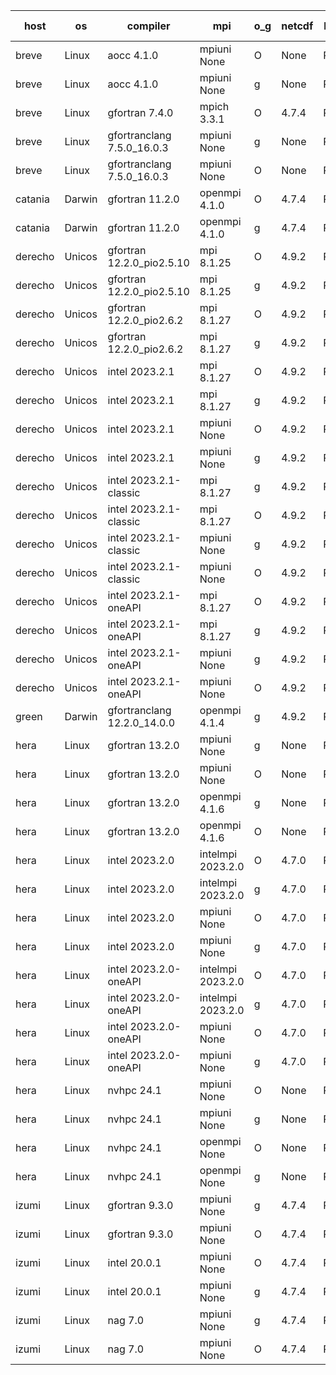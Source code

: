 

| host     | os       | compiler                              | mpi                      | o_g        | netcdf        | build       | u_pass          | u_fail          | s_pass            | s_fail            | e_pass             | e_fail             | nuopc_pass       | nuopc_fail       | artifacts link          |
|----------|----------|---------------------------------------|--------------------------|------------|---------------|-------------|-----------------|-----------------|-------------------|-------------------|--------------------|--------------------|------------------|------------------|-------------------------|
| breve | Linux | aocc 4.1.0 | mpiuni None  | O | None  | PASS | 12415 | 26 | 8 | 0 | 44 | 0 | None | None | <a href="https://github.com/esmf-org/esmf-test-artifacts/tree/0e298de26a1d882db9f02910b74c0324a8df4710/develop/aocc/4.1.0/O/mpiuni/None" target="_blank">0e298de</a> | 
| breve | Linux | aocc 4.1.0 | mpiuni None  | g | None  | PASS | 12415 | 26 | 8 | 0 | 44 | 0 | None | None | <a href="https://github.com/esmf-org/esmf-test-artifacts/tree/0dafdb917ff99ce2144605fe8d9e4353571351f9/develop/aocc/4.1.0/g/mpiuni/None" target="_blank">0dafdb9</a> | 
| breve | Linux | gfortran 7.4.0 | mpich 3.3.1  | O | 4.7.4  | PASS | 14109 | 0 | 49 | 0 | 81 | 0 | 51 | 0 | <a href="https://github.com/esmf-org/esmf-test-artifacts/tree/ff65abe06e28252026b2affd963857e03dc7850b/develop/gfortran/7.4.0/O/mpich/3.3.1" target="_blank">ff65abe</a> | 
| breve | Linux | gfortranclang 7.5.0_16.0.3 | mpiuni None  | g | None  | PASS | 12441 | 0 | 8 | 0 | 44 | 0 | None | None | <a href="https://github.com/esmf-org/esmf-test-artifacts/tree/242fbf95a68a21ad1c05b5daf5fde12793b84b48/develop/gfortranclang/7.5.0_16.0.3/g/mpiuni/None" target="_blank">242fbf9</a> | 
| breve | Linux | gfortranclang 7.5.0_16.0.3 | mpiuni None  | O | None  | PASS | 12441 | 0 | 8 | 0 | 44 | 0 | None | None | <a href="https://github.com/esmf-org/esmf-test-artifacts/tree/bd73e84c55dd08e54c862bd2dee681768821fd97/develop/gfortranclang/7.5.0_16.0.3/O/mpiuni/None" target="_blank">bd73e84</a> | 
| catania | Darwin | gfortran 11.2.0 | openmpi 4.1.0  | O | 4.7.4  | PASS | 14106 | 3 | 49 | 0 | 81 | 0 | 51 | 0 | <a href="https://github.com/esmf-org/esmf-test-artifacts/tree/a0602cc4f0e7e73107feee52de2412bd214980fb/develop/gfortran/11.2.0/O/openmpi/4.1.0" target="_blank">a0602cc</a> | 
| catania | Darwin | gfortran 11.2.0 | openmpi 4.1.0  | g | 4.7.4  | PASS | 14106 | 3 | 49 | 0 | 81 | 0 | 51 | 0 | <a href="https://github.com/esmf-org/esmf-test-artifacts/tree/aed64e023cb3e9e814b30f2f10ffe477f1e836f6/develop/gfortran/11.2.0/g/openmpi/4.1.0" target="_blank">aed64e0</a> | 
| derecho | Unicos | gfortran 12.2.0_pio2.5.10 | mpi 8.1.25  | O | 4.9.2  | PASS | 14109 | 0 | 49 | 0 | 81 | 0 | 51 | 0 | <a href="https://github.com/esmf-org/esmf-test-artifacts/tree/eac4a1a2ea2830dc4518ce02b820ea586d6125e4/develop/gfortran/12.2.0_pio2.5.10/O/mpi/8.1.25" target="_blank">eac4a1a</a> | 
| derecho | Unicos | gfortran 12.2.0_pio2.5.10 | mpi 8.1.25  | g | 4.9.2  | PASS | 14109 | 0 | 49 | 0 | 81 | 0 | 51 | 0 | <a href="https://github.com/esmf-org/esmf-test-artifacts/tree/5386cd091b88154c8c80708ab21a627c1414f76c/develop/gfortran/12.2.0_pio2.5.10/g/mpi/8.1.25" target="_blank">5386cd0</a> | 
| derecho | Unicos | gfortran 12.2.0_pio2.6.2 | mpi 8.1.27  | O | 4.9.2  | PASS | 14109 | 0 | 49 | 0 | 81 | 0 | 51 | 0 | <a href="https://github.com/esmf-org/esmf-test-artifacts/tree/7084ee3851ebb755fa7f381478fedf48a484472d/develop/gfortran/12.2.0_pio2.6.2/O/mpi/8.1.27" target="_blank">7084ee3</a> | 
| derecho | Unicos | gfortran 12.2.0_pio2.6.2 | mpi 8.1.27  | g | 4.9.2  | PASS | 14109 | 0 | 49 | 0 | 81 | 0 | 51 | 0 | <a href="https://github.com/esmf-org/esmf-test-artifacts/tree/0e0404eff18621f69f7741722f5f15370badc41a/develop/gfortran/12.2.0_pio2.6.2/g/mpi/8.1.27" target="_blank">0e0404e</a> | 
| derecho | Unicos | intel 2023.2.1 | mpi 8.1.27  | O | 4.9.2  | PASS | 14109 | 0 | 49 | 0 | 81 | 0 | 49 | 2 | <a href="https://github.com/esmf-org/esmf-test-artifacts/tree/36168c95c9a51c8a3ad608370385d863c0607b04/develop/intel/2023.2.1/O/mpi/8.1.27" target="_blank">36168c9</a> | 
| derecho | Unicos | intel 2023.2.1 | mpi 8.1.27  | g | 4.9.2  | PASS | 14109 | 0 | 49 | 0 | 81 | 0 | 49 | 2 | <a href="https://github.com/esmf-org/esmf-test-artifacts/tree/f0478911a8e42f443ef90c4af596059224bc2534/develop/intel/2023.2.1/g/mpi/8.1.27" target="_blank">f047891</a> | 
| derecho | Unicos | intel 2023.2.1 | mpiuni None  | O | 4.9.2  | PASS | 12441 | 0 | 8 | 0 | 44 | 0 | None | None | <a href="https://github.com/esmf-org/esmf-test-artifacts/tree/46bfe3a2e457a12502babd520f38f7500a98693e/develop/intel/2023.2.1/O/mpiuni/None" target="_blank">46bfe3a</a> | 
| derecho | Unicos | intel 2023.2.1 | mpiuni None  | g | 4.9.2  | PASS | 12441 | 0 | 8 | 0 | 44 | 0 | None | None | <a href="https://github.com/esmf-org/esmf-test-artifacts/tree/3d72a840fbe4d8c962a44fbd6a55a4a706168eee/develop/intel/2023.2.1/g/mpiuni/None" target="_blank">3d72a84</a> | 
| derecho | Unicos | intel 2023.2.1-classic | mpi 8.1.27  | g | 4.9.2  | PASS | None | None | None | None | None | None | None | None | <a href="https://github.com/esmf-org/esmf-test-artifacts/tree/275aae49abb75938de8c5f79a4117b8ce3fdc8fb/develop/intel/2023.2.1-classic/g/mpi/8.1.27" target="_blank">275aae4</a> | 
| derecho | Unicos | intel 2023.2.1-classic | mpi 8.1.27  | O | 4.9.2  | PASS | None | None | None | None | None | None | None | None | <a href="https://github.com/esmf-org/esmf-test-artifacts/tree/f75f8aa0ff49d7e21617e4182d7a9af05122c661/develop/intel/2023.2.1-classic/O/mpi/8.1.27" target="_blank">f75f8aa</a> | 
| derecho | Unicos | intel 2023.2.1-classic | mpiuni None  | g | 4.9.2  | PASS | 12441 | 0 | 8 | 0 | 44 | 0 | None | None | <a href="https://github.com/esmf-org/esmf-test-artifacts/tree/2661e6f238d61ab2a2773d2a1afbb2d5d22c8a8f/develop/intel/2023.2.1-classic/g/mpiuni/None" target="_blank">2661e6f</a> | 
| derecho | Unicos | intel 2023.2.1-classic | mpiuni None  | O | 4.9.2  | PASS | 12441 | 0 | 8 | 0 | 44 | 0 | None | None | <a href="https://github.com/esmf-org/esmf-test-artifacts/tree/948a2ad321e66c011177be097df1aa8b172870eb/develop/intel/2023.2.1-classic/O/mpiuni/None" target="_blank">948a2ad</a> | 
| derecho | Unicos | intel 2023.2.1-oneAPI | mpi 8.1.27  | O | 4.9.2  | PASS | None | None | None | None | None | None | None | None | <a href="https://github.com/esmf-org/esmf-test-artifacts/tree/2eb7df519145df090f13c821bdf6b1337baba8cc/develop/intel/2023.2.1-oneAPI/O/mpi/8.1.27" target="_blank">2eb7df5</a> | 
| derecho | Unicos | intel 2023.2.1-oneAPI | mpi 8.1.27  | g | 4.9.2  | PASS | None | None | None | None | None | None | None | None | <a href="https://github.com/esmf-org/esmf-test-artifacts/tree/b1f0d25b99760396062ca79b67b8494b2c778ff3/develop/intel/2023.2.1-oneAPI/g/mpi/8.1.27" target="_blank">b1f0d25</a> | 
| derecho | Unicos | intel 2023.2.1-oneAPI | mpiuni None  | g | 4.9.2  | PASS | 12441 | 0 | 8 | 0 | 44 | 0 | None | None | <a href="https://github.com/esmf-org/esmf-test-artifacts/tree/699f59bdf51345d2de434920d5dc0a256734c06e/develop/intel/2023.2.1-oneAPI/g/mpiuni/None" target="_blank">699f59b</a> | 
| derecho | Unicos | intel 2023.2.1-oneAPI | mpiuni None  | O | 4.9.2  | PASS | 12441 | 0 | 8 | 0 | 44 | 0 | None | None | <a href="https://github.com/esmf-org/esmf-test-artifacts/tree/bd787d0478377f90768ec0f5f0d595eaa7916dc9/develop/intel/2023.2.1-oneAPI/O/mpiuni/None" target="_blank">bd787d0</a> | 
| green | Darwin | gfortranclang 12.2.0_14.0.0 | openmpi 4.1.4  | g | 4.9.2  | PASS | 14109 | 0 | 49 | 0 | 81 | 0 | 51 | 0 | <a href="https://github.com/esmf-org/esmf-test-artifacts/tree/b43ed2156e5b6e69bf254dca3a10a223a84cdb6a/develop/gfortranclang/12.2.0_14.0.0/g/openmpi/4.1.4" target="_blank">b43ed21</a> | 
| hera | Linux | gfortran 13.2.0 | mpiuni None  | g | None  | PASS | 12441 | 0 | 8 | 0 | 44 | 0 | None | None | <a href="https://github.com/esmf-org/esmf-test-artifacts/tree/da64d24ba45e5cacde88c266adee3f920cddf143/develop/gfortran/13.2.0/g/mpiuni/None" target="_blank">da64d24</a> | 
| hera | Linux | gfortran 13.2.0 | mpiuni None  | O | None  | PASS | 12441 | 0 | 8 | 0 | 44 | 0 | None | None | <a href="https://github.com/esmf-org/esmf-test-artifacts/tree/cbe986958f780e00f9049a1c5d9ae6bcac26f6f5/develop/gfortran/13.2.0/O/mpiuni/None" target="_blank">cbe9869</a> | 
| hera | Linux | gfortran 13.2.0 | openmpi 4.1.6  | g | None  | PASS | 14109 | 0 | 49 | 0 | 81 | 0 | 51 | 0 | <a href="https://github.com/esmf-org/esmf-test-artifacts/tree/5439611e0ee70b507e38d817ac6a3649c2b2a780/develop/gfortran/13.2.0/g/openmpi/4.1.6" target="_blank">5439611</a> | 
| hera | Linux | gfortran 13.2.0 | openmpi 4.1.6  | O | None  | PASS | 14109 | 0 | 49 | 0 | 81 | 0 | 51 | 0 | <a href="https://github.com/esmf-org/esmf-test-artifacts/tree/aae8fa646059355ac63398a316afdd98ab54d048/develop/gfortran/13.2.0/O/openmpi/4.1.6" target="_blank">aae8fa6</a> | 
| hera | Linux | intel 2023.2.0 | intelmpi 2023.2.0  | O | 4.7.0  | PASS | 14109 | 0 | 49 | 0 | 81 | 0 | 49 | 2 | <a href="https://github.com/esmf-org/esmf-test-artifacts/tree/d981abb910dcbe1388331ef73995ceb86e023b4c/develop/intel/2023.2.0/O/intelmpi/2023.2.0" target="_blank">d981abb</a> | 
| hera | Linux | intel 2023.2.0 | intelmpi 2023.2.0  | g | 4.7.0  | PASS | 14109 | 0 | 49 | 0 | 81 | 0 | 49 | 2 | <a href="https://github.com/esmf-org/esmf-test-artifacts/tree/861c1756ae8744ebdddc30846811d28a6a3c331f/develop/intel/2023.2.0/g/intelmpi/2023.2.0" target="_blank">861c175</a> | 
| hera | Linux | intel 2023.2.0 | mpiuni None  | O | 4.7.0  | PASS | 12441 | 0 | 8 | 0 | 44 | 0 | None | None | <a href="https://github.com/esmf-org/esmf-test-artifacts/tree/d0ae1d8ebb4c1d6ff74202f52e3f8f175bc97e32/develop/intel/2023.2.0/O/mpiuni/None" target="_blank">d0ae1d8</a> | 
| hera | Linux | intel 2023.2.0 | mpiuni None  | g | 4.7.0  | PASS | 12441 | 0 | 8 | 0 | 44 | 0 | None | None | <a href="https://github.com/esmf-org/esmf-test-artifacts/tree/1b019301feaa0ab19cb3ddb3aa423a581bf31a83/develop/intel/2023.2.0/g/mpiuni/None" target="_blank">1b01930</a> | 
| hera | Linux | intel 2023.2.0-oneAPI | intelmpi 2023.2.0  | O | 4.7.0  | PASS | 14109 | 0 | 48 | 1 | 81 | 0 | 49 | 2 | <a href="https://github.com/esmf-org/esmf-test-artifacts/tree/04c34e4d2dcb9e3c86b2ad567cfac953f2aebdcf/develop/intel/2023.2.0-oneAPI/O/intelmpi/2023.2.0" target="_blank">04c34e4</a> | 
| hera | Linux | intel 2023.2.0-oneAPI | intelmpi 2023.2.0  | g | 4.7.0  | PASS | 14109 | 0 | 49 | 0 | 81 | 0 | 49 | 2 | <a href="https://github.com/esmf-org/esmf-test-artifacts/tree/147d9a0d613f1132f9feefa8bc68c616efcbc440/develop/intel/2023.2.0-oneAPI/g/intelmpi/2023.2.0" target="_blank">147d9a0</a> | 
| hera | Linux | intel 2023.2.0-oneAPI | mpiuni None  | O | 4.7.0  | PASS | 12441 | 0 | 8 | 0 | 44 | 0 | None | None | <a href="https://github.com/esmf-org/esmf-test-artifacts/tree/2c50ee3baa0b198b9d4f2c9575d2d6431a2a6cb2/develop/intel/2023.2.0-oneAPI/O/mpiuni/None" target="_blank">2c50ee3</a> | 
| hera | Linux | intel 2023.2.0-oneAPI | mpiuni None  | g | 4.7.0  | PASS | 12441 | 0 | 8 | 0 | 44 | 0 | None | None | <a href="https://github.com/esmf-org/esmf-test-artifacts/tree/1e98a90afa2e40852be4d54c6ce359ee46c11d4b/develop/intel/2023.2.0-oneAPI/g/mpiuni/None" target="_blank">1e98a90</a> | 
| hera | Linux | nvhpc 24.1 | mpiuni None  | O | None  | PASS | 12441 | 0 | 8 | 0 | 44 | 0 | None | None | <a href="https://github.com/esmf-org/esmf-test-artifacts/tree/22d67fababaaa0e96ac326dc9e73de585c8766a5/develop/nvhpc/24.1/O/mpiuni/None" target="_blank">22d67fa</a> | 
| hera | Linux | nvhpc 24.1 | mpiuni None  | g | None  | PASS | 12441 | 0 | 8 | 0 | 44 | 0 | None | None | <a href="https://github.com/esmf-org/esmf-test-artifacts/tree/49721ae7383cc5a2ef50bdecedae45470b5b0e9f/develop/nvhpc/24.1/g/mpiuni/None" target="_blank">49721ae</a> | 
| hera | Linux | nvhpc 24.1 | openmpi None  | O | None  | PASS | 14109 | 0 | 49 | 0 | 81 | 0 | 51 | 0 | <a href="https://github.com/esmf-org/esmf-test-artifacts/tree/1e70c514f65852a872271285c8feaa13932839fc/develop/nvhpc/24.1/O/openmpi/None" target="_blank">1e70c51</a> | 
| hera | Linux | nvhpc 24.1 | openmpi None  | g | None  | PASS | 14109 | 0 | 49 | 0 | 81 | 0 | 51 | 0 | <a href="https://github.com/esmf-org/esmf-test-artifacts/tree/ff656aaf2e0bd3afe4eb1cf8e733e32e380060f4/develop/nvhpc/24.1/g/openmpi/None" target="_blank">ff656aa</a> | 
| izumi | Linux | gfortran 9.3.0 | mpiuni None  | g | 4.7.4  | PASS | 12441 | 0 | 8 | 0 | 44 | 0 | None | None | <a href="https://github.com/esmf-org/esmf-test-artifacts/tree/d86c1ae4e9b1975659eecbcce3fbb1c1a25d6107/develop/gfortran/9.3.0/g/mpiuni/None" target="_blank">d86c1ae</a> | 
| izumi | Linux | gfortran 9.3.0 | mpiuni None  | O | 4.7.4  | PASS | 12441 | 0 | 8 | 0 | 44 | 0 | None | None | <a href="https://github.com/esmf-org/esmf-test-artifacts/tree/96655af7a4c601a813dee2f3809bbc4e9561b61f/develop/gfortran/9.3.0/O/mpiuni/None" target="_blank">96655af</a> | 
| izumi | Linux | intel 20.0.1 | mpiuni None  | O | 4.7.4  | PASS | 12441 | 0 | 8 | 0 | 44 | 0 | None | None | <a href="https://github.com/esmf-org/esmf-test-artifacts/tree/d653c3f79fca3247ad569c3bb2671a8d6ef8f1aa/develop/intel/20.0.1/O/mpiuni/None" target="_blank">d653c3f</a> | 
| izumi | Linux | intel 20.0.1 | mpiuni None  | g | 4.7.4  | PASS | 12441 | 0 | 8 | 0 | 44 | 0 | None | None | <a href="https://github.com/esmf-org/esmf-test-artifacts/tree/b5275dbf4942b34722c793b5df2ef3af5f1b2db0/develop/intel/20.0.1/g/mpiuni/None" target="_blank">b5275db</a> | 
| izumi | Linux | nag 7.0 | mpiuni None  | g | 4.7.4  | PASS | 12441 | 0 | 8 | 0 | 44 | 0 | None | None | <a href="https://github.com/esmf-org/esmf-test-artifacts/tree/8e19e79b9e89d8dee9330769bfdcfb363e224fda/develop/nag/7.0/g/mpiuni/None" target="_blank">8e19e79</a> | 
| izumi | Linux | nag 7.0 | mpiuni None  | O | 4.7.4  | PASS | 12441 | 0 | 8 | 0 | 44 | 0 | None | None | <a href="https://github.com/esmf-org/esmf-test-artifacts/tree/fb032cb25d99d2d183d48d7e629ffae128ec5c7d/develop/nag/7.0/O/mpiuni/None" target="_blank">fb032cb</a> | 

